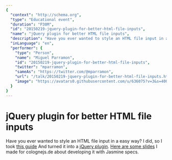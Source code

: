 ```yaml
---
{
  "context": "http://schema.org",
  "type": "Educational event",
  "duration": "P30M",
  "id": "20150219-jquery-plugin-for-better-html-file-inputs",
  "name": "jQuery plugin for better HTML file inputs",
  "description": "Have you ever wanted to style an HTML file input in a easy way? I did, so I took [this guide](quirksmode.org/dom/inputfile.html) And turned it into a [jQuery plugin](plugins.jquery.com/enhancedfileinput/). [Here are some slides](http://www.developingandstuff.com/2013/01/jquery-plugin-for-better-html-file.html) I made for colognejs.de about developing it with Jasmine specs.",
  "inLanguage": "en",
  "performer": {
    "type": "Person",
    "name": "Miguel Parramon",
    "id": "20150219-jquery-plugin-for-better-html-file-inputs",
    "twitter": "mparramon",
    "sameAs": "https://twitter.com/@mparramon",
    "url": "/talk/20150219-jquery-plugin-for-better-html-file-inputs.html",
    "image": "https://avatars0.githubusercontent.com/u/636075?v=3&s=400"
  }
}
---
```

# jQuery plugin for better HTML file inputs

Have you ever wanted to style an HTML file input in a easy way? I did, so I took [this guide](quirksmode.org/dom/inputfile.html) And turned it into a [jQuery plugin](plugins.jquery.com/enhancedfileinput/). [Here are some slides](http://www.developingandstuff.com/2013/01/jquery-plugin-for-better-html-file.html) I made for colognejs.de about developing it with Jasmine specs.